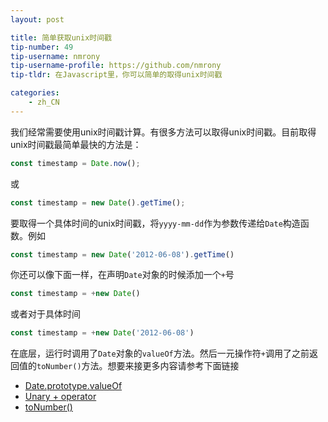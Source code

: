 ```yaml
---
layout: post

title: 简单获取unix时间戳
tip-number: 49
tip-username: nmrony
tip-username-profile: https://github.com/nmrony
tip-tldr: 在Javascript里，你可以简单的取得unix时间戳

categories:
    - zh_CN
---
```


我们经常需要使用unix时间戳计算。有很多方法可以取得unix时间戳。目前取得unix时间戳最简单最快的方法是：

```js
const timestamp = Date.now();
```
或

```js
const timestamp = new Date().getTime();
```

要取得一个具体时间的unix时间戳，将`yyyy-mm-dd`作为参数传递给`Date`构造函数。例如

```js
const timestamp = new Date('2012-06-08').getTime()
```
你还可以像下面一样，在声明`Date`对象的时候添加一个`+`号

```js
const timestamp = +new Date()
```
或者对于具体时间

```js
const timestamp = +new Date('2012-06-08')
```
在底层，运行时调用了`Date`对象的`valueOf`方法。然后一元操作符`+`调用了之前返回值的`toNumber()`方法。想要来接更多内容请参考下面链接

* [Date.prototype.valueOf](http://es5.github.io/#x15.9.5.8)
* [Unary + operator](http://es5.github.io/#x11.4.6)
* [toNumber()](http://es5.github.io/#x9.3)